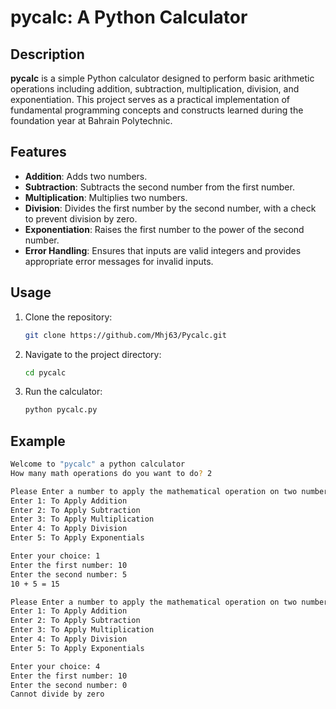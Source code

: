 # pycalc: A Python Calculator

## Description

**pycalc** is a simple Python calculator designed to perform basic arithmetic operations including addition, subtraction, multiplication, division, and exponentiation. This project serves as a practical implementation of fundamental programming concepts and constructs learned during the foundation year at Bahrain Polytechnic.

## Features

- **Addition**: Adds two numbers.
- **Subtraction**: Subtracts the second number from the first number.
- **Multiplication**: Multiplies two numbers.
- **Division**: Divides the first number by the second number, with a check to prevent division by zero.
- **Exponentiation**: Raises the first number to the power of the second number.
- **Error Handling**: Ensures that inputs are valid integers and provides appropriate error messages for invalid inputs.

## Usage

1. Clone the repository:
    ```sh
    git clone https://github.com/Mhj63/Pycalc.git
    ```

2. Navigate to the project directory:
    ```sh
    cd pycalc
    ```

3. Run the calculator:
    ```sh
    python pycalc.py
    ```

## Example

```sh
Welcome to "pycalc" a python calculator
How many math operations do you want to do? 2

Please Enter a number to apply the mathematical operation on two numbers:
Enter 1: To Apply Addition
Enter 2: To Apply Subtraction
Enter 3: To Apply Multiplication
Enter 4: To Apply Division
Enter 5: To Apply Exponentials

Enter your choice: 1
Enter the first number: 10
Enter the second number: 5
10 + 5 = 15

Please Enter a number to apply the mathematical operation on two numbers:
Enter 1: To Apply Addition
Enter 2: To Apply Subtraction
Enter 3: To Apply Multiplication
Enter 4: To Apply Division
Enter 5: To Apply Exponentials

Enter your choice: 4
Enter the first number: 10
Enter the second number: 0
Cannot divide by zero
